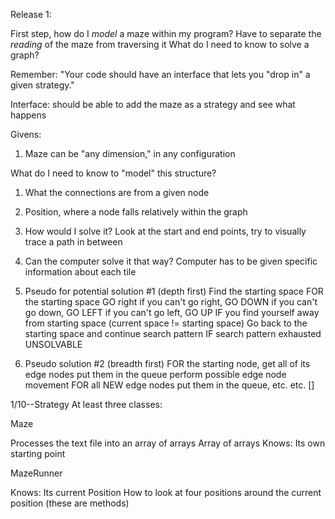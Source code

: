 Release 1:

First step, how do I *model* a maze within my program?
Have to separate the *reading* of the maze from traversing it
What do I need to know to solve a graph?

Remember: "Your code should have an interface that lets you "drop in" a given strategy."

Interface: should be able to add the maze as a strategy and see what happens

Givens:
1) Maze can be "any dimension," in any configuration

What do I need to know to "model" this structure?
1) What the connections are from a given node
2) Position, where a node falls relatively within the graph

1) How would I solve it?
  Look at the start and end points, try to visually trace a path in between
2) Can the computer solve it that way?
  Computer has to be given specific information about each tile

3) Pseudo for potential solution #1 (depth first)
  Find the starting space
    FOR the starting space
      GO right
      if you can't go right, GO DOWN
      if you can't go down, GO LEFT
      if you can't go left, GO UP
   IF you find yourself away from starting space (current space != starting space)
   Go back to the starting space and continue search pattern
   IF search pattern exhausted
     UNSOLVABLE

 4) Pseudo solution #2 (breadth first)
    FOR the starting node, get all of its edge nodes
      put them in the queue
      perform possible edge node movement
    FOR all NEW edge nodes
      put them in the queue, etc.
      etc.
[]


1/10--Strategy
At least three classes:

Maze

  Processes the text file into an array of arrays
  Array of arrays
  Knows:
    Its own starting point

MazeRunner

  Knows:
    Its current Position
    How to look at four positions around the current position (these are methods)
